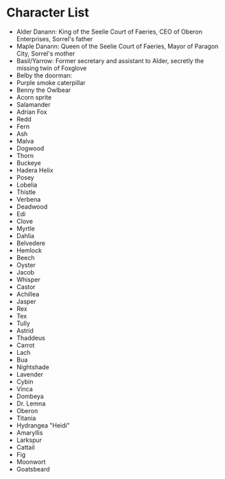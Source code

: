 # Character List

- Alder Danann: King of the Seelie Court of Faeries, CEO of Oberon Enterprises, Sorrel's father
- Maple Danann: Queen of the Seelie Court of Faeries, Mayor of Paragon City, Sorrel's mother
- Basil/Yarrow: Former secretary and assistant to Alder, secretly the missing twin of Foxglove
- Belby the doorman: 
- Purple smoke caterpillar
- Benny the Owlbear
- Acorn sprite
- Salamander
- Adrian Fox
- Redd
- Fern
- Ash
- Malva
- Dogwood
- Thorn
- Buckeye
- Hadera Helix
- Posey
- Lobelia
- Thistle
- Verbena
- Deadwood
- Edi
- Clove
- Myrtle
- Dahlia
- Belvedere
- Hemlock
- Beech
- Oyster
- Jacob
- Whisper
- Castor
- Achillea
- Jasper
- Rex
- Tex
- Tully
- Astrid
- Thaddeus
- Carrot
- Lach
- Bua
- Nightshade
- Lavender
- Cybin
- Vinca
- Dombeya
- Dr. Lemna
- Oberon
- Titania
- Hydrangea "Heidi"
- Amaryllis
- Larkspur
- Cattail
- Fig
- Moonwort
- Goatsbeard
